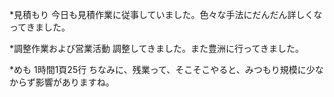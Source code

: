 *見積もり
今日も見積作業に従事していました。色々な手法にだんだん詳しくなってきました。

*調整作業および営業活動
調整してきました。また豊洲に行ってきました。

*めも
1時間1頁25行
ちなみに、残業って、そこそこやると、みつもり規模に少なからず影響がありますね。


